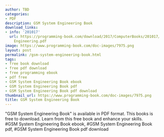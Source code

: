 ```yaml
---
author: TBD
categories:
- PDF
description: GSM System Engineering Book
download_links:
- info: '201017'
  url: https://programming-book.com/download/2017/ComputerBooks/201017/GSM System
    Engineering.pdf
image: https://www.programming-book.com/doc-images/7975.png
layout: post
permalink: /gsm-system-engineering-book.html
tags:
- free book download
- free pdf download
- free programming ebook
- pdf free
- GSM System Engineering Book ebook
- GSM System Engineering Book pdf
- GSM System Engineering Book pdf download
thumbnail_url: https://www.programming-book.com/doc-images/7975.png
title: GSM System Engineering Book
---
```


 
<div class="item-desc text-justify">
  "GSM System Engineering Book" is available in PDF format. This books is free to download. Learn from this free book and enhance your skills.
  <br>
  #GSM System Engineering Book ebook, #GSM System Engineering Book pdf, #GSM System Engineering Book pdf download
</div>